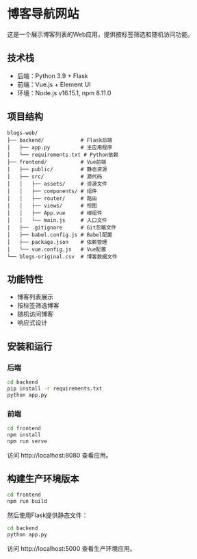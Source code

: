 # 博客导航网站

这是一个展示博客列表的Web应用，提供按标签筛选和随机访问功能。

## 技术栈

- 后端：Python 3.9 + Flask
- 前端：Vue.js + Element UI
- 环境：Node.js v16.15.1, npm 8.11.0

## 项目结构

```
blogs-web/
├── backend/            # Flask后端
│   ├── app.py          # 主应用程序
│   └── requirements.txt # Python依赖
├── frontend/           # Vue前端
│   ├── public/         # 静态资源
│   ├── src/            # 源代码
│   │   ├── assets/     # 资源文件
│   │   ├── components/ # 组件
│   │   ├── router/     # 路由
│   │   ├── views/      # 视图
│   │   ├── App.vue     # 根组件
│   │   └── main.js     # 入口文件
│   ├── .gitignore      # Git忽略文件
│   ├── babel.config.js # Babel配置
│   ├── package.json    # 依赖管理
│   └── vue.config.js   # Vue配置
└── blogs-original.csv  # 博客数据文件
```

## 功能特性

- 博客列表展示
- 按标签筛选博客
- 随机访问博客
- 响应式设计

## 安装和运行

### 后端

```bash
cd backend
pip install -r requirements.txt
python app.py
```

### 前端

```bash
cd frontend
npm install
npm run serve
```

访问 http://localhost:8080 查看应用。

## 构建生产环境版本

```bash
cd frontend
npm run build
```

然后使用Flask提供静态文件：

```bash
cd backend
python app.py
```

访问 http://localhost:5000 查看生产环境应用。 